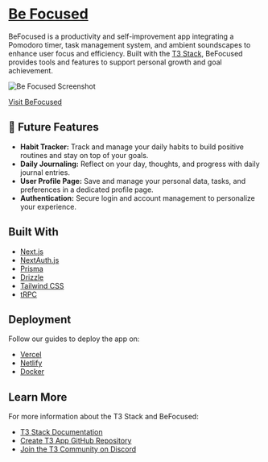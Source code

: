 <h1><a href="https://befocus.artifactz.dev//">Be Focused</a></h1>
 
<p>BeFocused is a productivity and self-improvement app integrating a Pomodoro timer, task management system, and ambient soundscapes to enhance user focus and efficiency. Built with the <a href="https://create.t3.gg/">T3 Stack</a>, BeFocused provides tools and features to support personal growth and goal achievement.</p>

<img src="https://raw.githubusercontent.com/artifactz1/befocus-t3/refs/heads/main/Pomodoro.png" alt="Be Focused Screenshot" />

<p><a href="https://befocus.artifactz.dev/">Visit BeFocused</a></p>

<h2>🚀 Future Features</h2>

<ul>
  <li><strong>Habit Tracker:</strong> Track and manage your daily habits to build positive routines and stay on top of your goals.</li>
  <li><strong>Daily Journaling:</strong> Reflect on your day, thoughts, and progress with daily journal entries.</li>
  <li><strong>User Profile Page:</strong> Save and manage your personal data, tasks, and preferences in a dedicated profile page.</li>
  <li><strong>Authentication:</strong> Secure login and account management to personalize your experience.</li>
</ul>

<h2>Built With</h2>
<ul>
  <li><a href="https://nextjs.org">Next.js</a></li>
  <li><a href="https://next-auth.js.org">NextAuth.js</a></li>
  <li><a href="https://prisma.io">Prisma</a></li>
  <li><a href="https://orm.drizzle.team">Drizzle</a></li>
  <li><a href="https://tailwindcss.com">Tailwind CSS</a></li>
  <li><a href="https://trpc.io">tRPC</a></li>
</ul>

<h2>Deployment</h2>
<p>Follow our guides to deploy the app on:</p>
<ul>
  <li><a href="https://create.t3.gg/en/deployment/vercel">Vercel</a></li>
  <li><a href="https://create.t3.gg/en/deployment/netlify">Netlify</a></li>
  <li><a href="https://create.t3.gg/en/deployment/docker">Docker</a></li>
</ul>

<h2>Learn More</h2>
<p>For more information about the T3 Stack and BeFocused:</p>
<ul>
  <li><a href="https://create.t3.gg/">T3 Stack Documentation</a></li>
  <li><a href="https://github.com/t3-oss/create-t3-app">Create T3 App GitHub Repository</a></li>
  <li><a href="https://t3.gg/discord">Join the T3 Community on Discord</a></li>
</ul>
